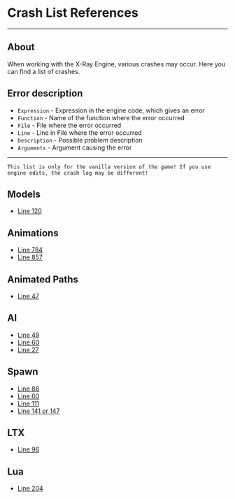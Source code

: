 # Crash List References

___

## About

When working with the X-Ray Engine, various crashes may occur. Here you can find a list of crashes.

## Error description

- `Expression` - Expression in the engine code, which gives an error
- `Function` - Name of the function where the error occurred
- `File` - File where the error occurred
- `Line` - Line in File where the error occurred
- `Description` - Possible problem description
- `Arguments` - Argument causing the error

___

```admonish warning
This list is only for the vanilla version of the game! If you use engine edits, the crash log may be different!
```

## Models

- [Line 120](line-120.md)

## Animations

- [Line 784](line-784.md)
- [Line 857](line-857.md)

## Animated Paths

- [Line 47](line-47.md)

## AI

- [Line 49](line-49.md)
- [Line 60](line-60.md)
- [Line 27](line-27.md)

## Spawn

- [Line 86](line-86.md)
- [Line 60](line-60-1.md)
- [Line 111](line-111.md)
- [Line 141 or 147](line-141.md)

## LTX

- [Line 96](line-96.md)

## Lua

- [Line 204](line-204.md)
